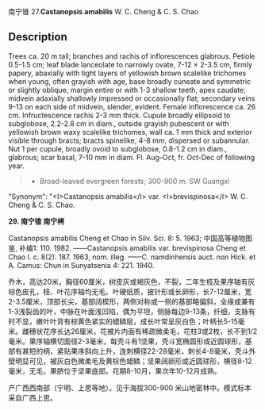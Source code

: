 南宁锥
27.**Castanopsis amabilis** W. C. Cheng & C. S. Chao

## Description
Trees ca. 20 m tall; branches and rachis of inflorescences glabrous. Petiole 0.5-1.5 cm; leaf blade lanceolate to narrowly ovate, 7-12 ×  2-3.5 cm, firmly papery, abaxially with tight layers of yellowish brown scalelike trichomes when young, often grayish with age, base broadly cuneate and symmetric or slightly oblique, margin entire or with 1-3 shallow teeth, apex caudate; midvein adaxially shallowly impressed or occasionally flat; secondary veins 9-13 on each side of midvein, slender, evident. Female inflorescence ca. 26 cm. Infructescence rachis 2-3 mm thick. Cupule broadly ellipsoid to subglobose, 2.2-2.8 cm in diam., outside grayish pubescent or with yellowish brown waxy scalelike trichomes, wall ca. 1 mm thick and exterior visible through bracts; bracts spinelike, 4-8 mm, dispersed or subannular. Nut 1 per cupule, broadly ovoid to subglobose, 0.8-1.2 cm in diam., glabrous; scar basal, 7-10 mm in diam. Fl. Aug-Oct, fr. Oct-Dec of following year.


> *  Broad-leaved evergreen forests; 300-900 m. SW Guangxi

  "Synonym": "&lt;I&gt;Castanopsis amabilis&lt;/I&gt; var. &lt;I&gt;brevispinosa&lt;/I&gt; W. C. Cheng &amp; C. S. Chao.

**29. 南宁锥 南宁栲**

Castanopsis amabilis Cheng et Chao in Silv. Sci. 8: 5. 1963; 中国高等植物图鉴, 补编1: 110. 1982. ——Castanopsis amabilis var. brevispinosa Cheng et Chao l. c. 8(2): 187. 1963, nom. illeg. ——C. namdinhensis auct. non Hick. et A. Camus: Chun in Sunyatsenia 4: 221. 1940.

乔木，高达20米，胸径60厘米，树皮灰或褐灰色，不裂，二年生枝及果序轴有灰棕色皮孔，枝、叶花序轴均无毛。叶硬纸质，披针形或长卵形，长7-12厘米，宽2-3.5厘米，顶部长尖，基部阔楔形，两侧对称或一侧的基部略偏斜，全缘或兼有1-3浅裂齿的叶，中脉在叶面浅凹陷，偶为平坦，侧脉每边9-13条，纤细，支脉有时不显，嫩叶叶背有棕黄色紧实的蜡鳞层，成长叶常呈灰白色；叶柄长5-15毫米。雌穗状花序长达26厘米，花被片内面有稀疏微柔毛，花柱3或2枚，长不到1/2毫米。果序轴横切面径2-3毫米，每壳斗有1坚果，壳斗宽椭圆形或近圆球形，基部有甚短的柄，紧贴果序斜向上升，连刺横径22-28毫米，刺长4-8毫米，壳斗外壁明显可见，被灰白色微柔毛及黄棕色蜡鳞；坚果阔卵形或近圆球形，横径8-12毫米，无毛，果脐位于坚果底部。花期8-10月，果次年10-12月成熟。

产广西西南部（宁明、上思等地）。见于海拔300-900 米山地密林中。模式标本采自广西上思。
